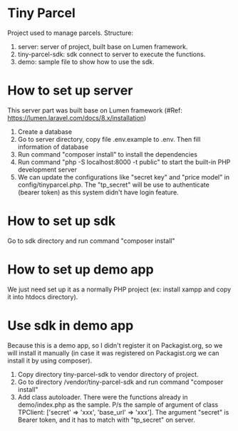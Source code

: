 # Tiny Parcel

Project used to manage parcels. Structure:

1. server: server of project, built base on Lumen framework.
2. tiny-parcel-sdk: sdk connect to server to execute the functions.
3. demo: sample file to show how to use the sdk.

# How to set up server

This server part was built base on Lumen framework (#Ref: https://lumen.laravel.com/docs/8.x/installation)

1. Create a database
2. Go to server directory, copy file .env.example to .env. Then fill information of database
3. Run command "composer install" to install the dependencies
4. Run command "php -S localhost:8000 -t public" to start the built-in PHP development server
5. We can update the configurations like "secret key" and "price model" in config/tinyparcel.php. The "tp_secret" will
   be use to authenticate (bearer token) as this system didn't have login feature.

# How to set up sdk

Go to sdk directory and run command "composer install"

# How to set up demo app

We just need set up it as a normally PHP project (ex: install xampp and copy it into htdocs directory).

# Use sdk in demo app

Because this is a demo app, so I didn't register it on Packagist.org, so we will install it manually (in case it was
registered on Packagist.org we can install it by using composer).

1. Copy directory tiny-parcel-sdk to vendor directory of project.
2. Go to directory /vendor/tiny-parcel-sdk and run command "composer install"
3. Add class autoloader. There were the functions already in demo/index.php as the sample. P/s the sample of argument of
   class TPClient:
   ['secret' => 'xxx', 'base_url' => 'xxx']. The argument "secret" is Bearer token, and it has to match with "tp_secret"
   on server.
